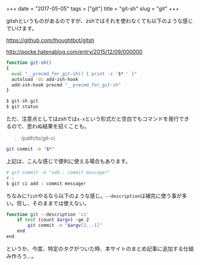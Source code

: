 +++
date = "2017-05-05"
tags = ["git"]
title = "git-sh"
slug = "git"
+++

gitshというものがあるのですが、zshではそれを使わなくても以下のような感じでいけます。

https://github.com/thoughtbot/gitsh

http://pocke.hatenablog.com/entry/2015/12/09/000000

```bash
function git-sh()
{
  eval "__precmd_for_git-sh() { print -z '$* ' }"
  autoload -Uz add-zsh-hook
  add-zsh-hook precmd "__precmd_for_git-sh"
}  
```

```bash
$ git-sh git
$ git status
```

ただ、注意点としてはzshでは`x-x`という形式だと空白でもコマンドを発行できるので、思わぬ結果を招くことも。

> /path/to/git-ci

```bash
git commit -m "$*"
```

上記は、こんな感じで便利に使える場合もあります。

```bash
# git commit -m "add : commit message!"
# ↓
$ git ci add : commit message!
```

ちなみに`fish`やるなら以下のような感じ。`--description`は補完に使う事が多い。但し、そのままでは使えない。

```bash
function git --description 'ci'
	if test (count $argv) -ge 2
		git commit -m "$argv[2..-1]"
	end
end
```

というか、今度、特定のタグがついた時、本サイトのまとめ記事に追加する仕組み作ろう...。

